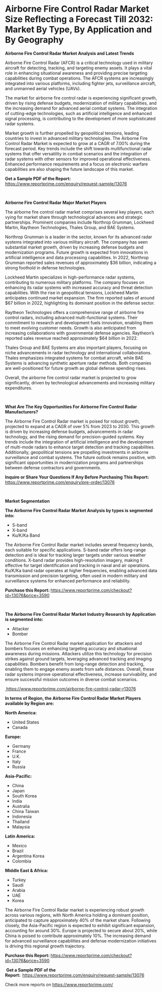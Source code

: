 <p><h1>Airborne Fire Control Radar Market Size Reflecting a Forecast Till 2032: Market By Type, By Application and By Geography</h1></p><p><strong>Airborne Fire Control Radar Market Analysis and Latest Trends</strong></p>
<p><p>Airborne Fire Control Radar (AFCR) is a critical technology used in military aircraft for detecting, tracking, and targeting enemy assets. It plays a vital role in enhancing situational awareness and providing precise targeting capabilities during combat operations. The AFCR systems are increasingly integrated into various platforms, including fighter jets, surveillance aircraft, and unmanned aerial vehicles (UAVs).</p><p>The market for airborne fire control radar is experiencing significant growth, driven by rising defense budgets, modernization of military capabilities, and the increasing demand for advanced aerial combat systems. The integration of cutting-edge technologies, such as artificial intelligence and enhanced signal processing, is contributing to the development of more sophisticated radar systems.</p><p>Market growth is further propelled by geopolitical tensions, leading countries to invest in advanced military technologies. The Airborne Fire Control Radar Market is expected to grow at a CAGR of 7.00% during the forecast period. Key trends include the shift towards multifunctional radar systems that offer versatility in combat scenarios and the integration of radar systems with other sensors for improved operational effectiveness. Enhanced performance requirements and a focus on electronic warfare capabilities are also shaping the future landscape of this market.</p></p>
<p><strong>Get a Sample PDF of the Report:&nbsp;</strong> <a href="https://www.reportprime.com/enquiry/request-sample/13076?utm_campaign=3164&utm_medium=2&utm_source=Github&utm_content=ia&utm_term=19032025&utm_id=airborne-fire-control-radar">https://www.reportprime.com/enquiry/request-sample/13076</a></p>
<p>&nbsp;</p>
<p><strong>Airborne Fire Control Radar Major Market Players</strong></p>
<p><p>The airborne fire control radar market comprises several key players, each vying for market share through technological advances and strategic partnerships. Prominent companies include Northrop Grumman, Lockheed Martin, Raytheon Technologies, Thales Group, and BAE Systems.</p><p>Northrop Grumman is a leader in the sector, known for its advanced radar systems integrated into various military aircraft. The company has seen substantial market growth, driven by increasing defense budgets and modernization programs. Future growth is expected from innovations in artificial intelligence and data processing capabilities. In 2022, Northrop Grumman reported sales revenues of approximately $36 billion, indicating a strong foothold in defense technologies.</p><p>Lockheed Martin specializes in high-performance radar systems, contributing to numerous military platforms. The company focuses on enhancing its radar systems with increased accuracy and threat detection capabilities. With the rise in geopolitical tensions, Lockheed Martin anticipates continued market expansion. The firm reported sales of around $67 billion in 2022, highlighting its dominant position in the defense sector.</p><p>Raytheon Technologies offers a comprehensive range of airborne fire control radars, including advanced multi-functional systems. Their commitment to research and development fuels innovation, enabling them to meet evolving customer needs. Growth is also anticipated from increasing collaborations with governmental defense agencies. Raytheon’s reported sales revenue reached approximately $64 billion in 2022.</p><p>Thales Group and BAE Systems are also important players, focusing on niche advancements in radar technology and international collaborations. Thales emphasizes integrated systems for combat aircraft, while BAE Systems is advancing synthetic aperture radar methods. Both companies are well-positioned for future growth as global defense spending rises.</p><p>Overall, the airborne fire control radar market is projected to grow significantly, driven by technological advancements and increasing military expenditures.</p></p>
<p>&nbsp;</p>
<p><strong>What Are The Key Opportunities For Airborne Fire Control Radar Manufacturers?</strong></p>
<p><p>The Airborne Fire Control Radar market is poised for robust growth, projected to expand at a CAGR of over 5% from 2023 to 2030. This growth is driven by increasing defense budgets, advancements in radar technology, and the rising demand for precision-guided systems. Key trends include the integration of artificial intelligence and the development of multi-mode radars to enhance target detection and tracking capabilities. Additionally, geopolitical tensions are propelling investments in airborne surveillance and combat systems. The future outlook remains positive, with significant opportunities in modernization programs and partnerships between defense contractors and governments.</p></p>
<p><strong>Inquire or Share Your Questions If Any Before Purchasing This Report:</strong> <a href="https://www.reportprime.com/enquiry/pre-order/13076?utm_campaign=3164&utm_medium=2&utm_source=Github&utm_content=ia&utm_term=19032025&utm_id=airborne-fire-control-radar">https://www.reportprime.com/enquiry/pre-order/13076</a></p>
<p>&nbsp;</p>
<p><strong>Market Segmentation</strong></p>
<p><strong>The Airborne Fire Control Radar Market Analysis by types is segmented into:</strong></p>
<p><ul><li>S-band</li><li>X-band</li><li>Ku/K/Ka Band</li></ul></p>
<p><p>The Airborne Fire Control Radar market includes several frequency bands, each suitable for specific applications. S-band radar offers long-range detection and is ideal for tracking larger targets under various weather conditions. X-band radar provides high-resolution imagery, making it effective for target identification and tracking in naval and air operations. Ku/K/Ka band radar operates at higher frequencies, enabling advanced data transmission and precision targeting, often used in modern military and surveillance systems for enhanced performance and reliability.</p></p>
<p><strong>Purchase this Report:&nbsp;</strong><a href="https://www.reportprime.com/checkout?id=13076&price=3590&utm_campaign=3164&utm_medium=2&utm_source=Github&utm_content=ia&utm_term=19032025&utm_id=airborne-fire-control-radar">https://www.reportprime.com/checkout?id=13076&price=3590</a></p>
<p>&nbsp;</p>
<p><strong>The Airborne Fire Control Radar Market Industry Research by Application is segmented into:</strong></p>
<p><ul><li>Attacker</li><li>Bomber</li></ul></p>
<p><p>The Airborne Fire Control Radar market application for attackers and bombers focuses on enhancing targeting accuracy and situational awareness during missions. Attackers utilize this technology for precision strikes against ground targets, leveraging advanced tracking and imaging capabilities. Bombers benefit from long-range detection and tracking, enabling them to engage enemy assets from safe distances. Overall, these radar systems improve operational effectiveness, increase survivability, and ensure successful mission outcomes in diverse combat scenarios.</p></p>
<p><a href="https://www.reportprime.com/airborne-fire-control-radar-r13076?utm_campaign=3164&utm_medium=2&utm_source=Github&utm_content=ia&utm_term=19032025&utm_id=airborne-fire-control-radar">&nbsp;https://www.reportprime.com/airborne-fire-control-radar-r13076</a></p>
<p><strong>In terms of Region, the Airborne Fire Control Radar Market Players available by Region are:</strong></p>
<p>
    <p> <strong> North America: </strong>
        <ul>
            <li>United States</li>
            <li>Canada</li>
        </ul>
        </p> 
    <p> <strong> Europe: </strong>
        <ul>
            <li>Germany</li>
            <li>France</li>
            <li>U.K.</li>
            <li>Italy</li>
            <li>Russia</li>
        </ul>
        </p> 
    <p> <strong> Asia-Pacific: </strong>
        <ul>
            <li>China</li>
            <li>Japan</li>
            <li>South Korea</li>
            <li>India</li>
            <li>Australia</li>
            <li>China Taiwan</li>
            <li>Indonesia</li>
            <li>Thailand</li>
            <li>Malaysia</li>
        </ul>
        </p> 
    <p> <strong> Latin America: </strong>
        <ul>
            <li>Mexico</li>
            <li>Brazil</li>
            <li>Argentina Korea</li>
            <li>Colombia</li>
        </ul>
        </p> 
    <p> <strong> Middle East & Africa: </strong>
        <ul>
            <li>Turkey</li>
            <li>Saudi</li>
            <li>Arabia</li>
            <li>UAE</li>
            <li>Korea</li>
        </ul>
    </p>
    </p>
<p><p>The Airborne Fire Control Radar market is experiencing robust growth across various regions, with North America holding a dominant position, anticipated to capture approximately 40% of the market share. Following closely, the Asia-Pacific region is expected to exhibit significant expansion, accounting for around 30%. Europe is projected to secure about 20%, while China is poised to contribute approximately 10%. The increasing demand for advanced surveillance capabilities and defense modernization initiatives is driving this regional growth trajectory.</p></p>
<p><strong>Purchase this Report: </strong><a href="https://www.reportprime.com/checkout?id=13076&price=3590&utm_campaign=3164&utm_medium=2&utm_source=Github&utm_content=ia&utm_term=19032025&utm_id=airborne-fire-control-radar">https://www.reportprime.com/checkout?id=13076&price=3590</a></p>
<p>&nbsp;<strong>Get a Sample PDF of the Report:&nbsp;&nbsp;</strong><a href="https://www.reportprime.com/enquiry/request-sample/13076?utm_campaign=3164&utm_medium=2&utm_source=Github&utm_content=ia&utm_term=19032025&utm_id=airborne-fire-control-radar">https://www.reportprime.com/enquiry/request-sample/13076</a></p>
<p><strong></strong></p>
<p>Check more reports on <a href="https://www.reportprime.com/?utm_campaign=3164&utm_medium=2&utm_source=Github&utm_content=ia&utm_term=19032025&utm_id=airborne-fire-control-radar">https://www.reportprime.com/</a></p>
